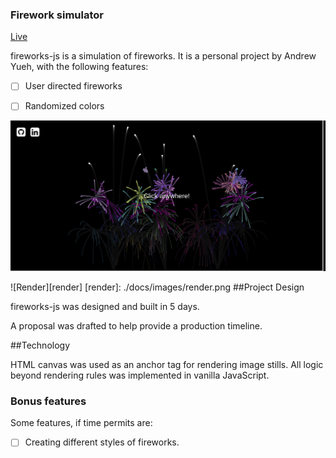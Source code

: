### Firework simulator

[Live](https://andrew1007.github.io/)

fireworks-js is a simulation of fireworks. It is a personal project by Andrew Yueh, with the following features:

- [ ] User directed fireworks
- [ ] Randomized colors



![Welcome][welcome]

[welcome]: ./docs/images/welcome.png

![Render][render]
[render]: ./docs/images/render.png
##Project Design

fireworks-js was designed and built in 5 days.

A proposal was drafted to help provide a production timeline.

##Technology

HTML canvas was used as an anchor tag for rendering image stills. All logic beyond rendering rules was implemented in vanilla JavaScript.

### Bonus features

Some features, if time permits are:

- [ ] Creating different styles of fireworks.
